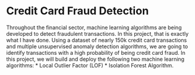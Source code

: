 # Credit Card Fraud Detection 
 Throughout the financial sector, machine learning algorithms are being developed to detect fraudulent transactions.  In this project, that is exactly what I have done. Using a dataset of nearly 150k credit card transactions and multiple unsupervised anomaly detection algorithms, we are going to identify transactions with a high probability of being credit card fraud.  In this project, we will build and deploy the following two machine learning algorithms:  * Local Outlier Factor (LOF) * Isolation Forest Algorithm.
